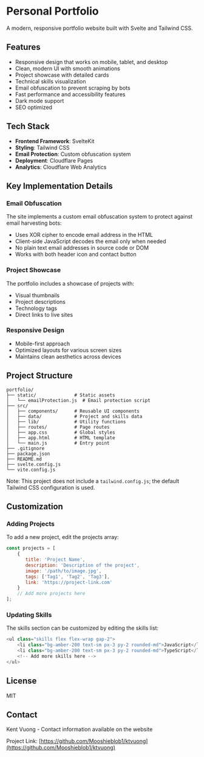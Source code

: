 # Personal Portfolio

A modern, responsive portfolio website built with Svelte and Tailwind CSS.

## Features

- Responsive design that works on mobile, tablet, and desktop
- Clean, modern UI with smooth animations
- Project showcase with detailed cards
- Technical skills visualization
- Email obfuscation to prevent scraping by bots
- Fast performance and accessibility features
- Dark mode support
- SEO optimized

## Tech Stack

- **Frontend Framework**: SvelteKit
- **Styling**: Tailwind CSS
- **Email Protection**: Custom obfuscation system
- **Deployment**: Cloudflare Pages
- **Analytics**: Cloudflare Web Analytics

## Key Implementation Details

### Email Obfuscation

The site implements a custom email obfuscation system to protect against email harvesting bots:
- Uses XOR cipher to encode email address in the HTML
- Client-side JavaScript decodes the email only when needed
- No plain text email addresses in source code or DOM
- Works with both header icon and contact button

### Project Showcase

The portfolio includes a showcase of projects with:
- Visual thumbnails
- Project descriptions
- Technology tags
- Direct links to live sites

### Responsive Design

- Mobile-first approach
- Optimized layouts for various screen sizes
- Maintains clean aesthetics across devices

## Project Structure

```
portfolio/
├── static/              # Static assets
│   └── emailProtection.js  # Email protection script
├── src/
│   ├── components/      # Reusable UI components
│   ├── data/            # Project and skills data
│   ├── lib/             # Utility functions
│   ├── routes/          # Page routes
│   ├── app.css          # Global styles
│   ├── app.html         # HTML template
│   └── main.js          # Entry point
├── .gitignore
├── package.json
├── README.md
├── svelte.config.js
└── vite.config.js
```

Note: This project does not include a `tailwind.config.js`; the default Tailwind CSS configuration is used.

## Customization

### Adding Projects

To add a new project, edit the projects array:

```javascript
const projects = [
    {
       title: 'Project Name',
       description: 'Description of the project',
       image: '/path/to/image.jpg',
       tags: ['Tag1', 'Tag2', 'Tag3'],
       link: 'https://project-link.com'
    }
    // Add more projects here
];
```

### Updating Skills

The skills section can be customized by editing the skills list:

```javascript
<ul class="skills flex flex-wrap gap-2">
    <li class="bg-amber-200 text-sm px-3 py-2 rounded-md">JavaScript</li>
    <li class="bg-amber-200 text-sm px-3 py-2 rounded-md">TypeScript</li>
    <!-- Add more skills here -->
</ul>
```

## License

MIT

## Contact

Kent Vuong - Contact information available on the website

Project Link: [https://github.com/Mooshieblob1/ktvuong](https://github.com/Mooshieblob1/ktvuong)